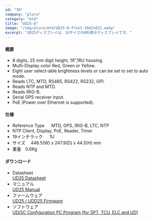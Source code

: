 ```yaml
---
id: "30"
company: "plura"
category: "mtd"
title: "UD25-8"
image: "/img/plura/mtd/UD25-8-front-1042x621.webp"
excerpt: "UD25ディスプレイは、1Uサイズの8桁表示ディスプレイです。"
---
```

#### 概要
* 8 digits, 25 mm digit height, 19”,1RU housing.
* Multi-Display color Red, Green or Yellow.
* Eight user select-able brightness levels or can be set to set to auto mode.
* Reads LTC, MTD, RS485, RS422, RS232, GPI.
* Reads NTP and MTD.
* Reads IRIG-B.
* Serial GPS receiver input.
* PoE (Power over Ethernet is supported).

#### 仕様 
* Reference Type &emsp;  MTD, GPS, IRIG-B, LTC, NTP
* NTP Client, Display, PoE, Reader, Timer
* 19インチラック &emsp; 1U  
* サイズ &emsp;446.5(W) x 247.9(D) x 44.5(H) mm  
* 重量&emsp;0.6Kg  

#### ダウンロード
* Datasheet  
    [UD25 Datasheet](https://plurainc.com/files/downloads/timing-solutions/datasheet/deUD25leaflet.pdf)  
* マニュアル  
    [UD25 Manual](https://plurainc.com/files/downloads/timing-solutions/manual/eUDmanual.pdf)  
* ファームウェア  
    [UD25 / UDD25 Firmware](https://plurainc.com/files/downloads/timing-solutions/firmware/ud25-udd25.zip)  
* ソフトウェア  
    [UD/SC Configuration PC Program (for SPT, TCU, ELC and UD)](https://plurainc.com/files/downloads/timing-solutions/software/udsc.zip)  
